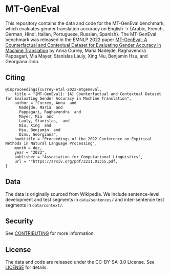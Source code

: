 # MT-GenEval

This repository contains the data and code for the MT-GenEval benchmark, which evaluates gender translation accuracy on English -> {Arabic, French, German, Hindi, Italian, Portuguese, Russian, Spanish}. 
The MT-GenEval benchmark was released in the EMNLP 2022 paper [MT-GenEval: A Counterfactual and Contextual Dataset for Evaluating Gender Accuracy in Machine Translation](https://www.amazon.science/publications/mt-geneval-a-counterfactual-and-contextual-dataset-for-evaluating-gender-accuracy-in-machine-translation) by Anna Currey, Maria Nadejde, Raghavendra Pappagari, Mia Mayer, Stanislas Lauly, Xing Niu, Benjamin Hsu, and Georgiana Dinu.

## Citing
```
@inproceedings{currey-etal-2022-mtgeneval,
    title = "{MT-GenEval}: {A} Counterfactual and Contextual Dataset for Evaluating Gender Accuracy in Machine Translation",
    author = "Currey, Anna  and
      Nadejde, Maria  and
      Pappagari, Raghavendra  and
      Mayer, Mia  and
      Lauly, Stanislas,  and
      Niu, Xing  and
      Hsu, Benjamin  and
      Dinu, Georgiana",
    booktitle = "Proceedings of the 2022 Conference on Empirical Methods in Natural Language Processing",
    month = dec,
    year = "2022",
    publisher = "Association for Computational Linguistics",
    url = ""https://arxiv.org/pdf/2211.01355.pdf,
}
```

## Data
The data is originally sourced from Wikipedia. 
We include sentence-level development and test segments in `data/sentences/` and inter-sentence test segments in `data/context/`. 

## Security
See [CONTRIBUTING](CONTRIBUTING.md#security-issue-notifications) for more information.

## License
The data and code are released under the CC-BY-SA-3.0 License. See [LICENSE](LICENSE) for details.

